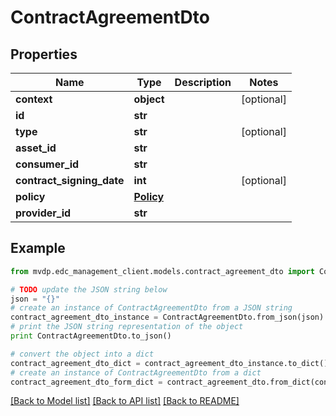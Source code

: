 # ContractAgreementDto


## Properties
Name | Type | Description | Notes
------------ | ------------- | ------------- | -------------
**context** | **object** |  | [optional] 
**id** | **str** |  | 
**type** | **str** |  | [optional] 
**asset_id** | **str** |  | 
**consumer_id** | **str** |  | 
**contract_signing_date** | **int** |  | [optional] 
**policy** | [**Policy**](Policy.md) |  | 
**provider_id** | **str** |  | 

## Example

```python
from mvdp.edc_management_client.models.contract_agreement_dto import ContractAgreementDto

# TODO update the JSON string below
json = "{}"
# create an instance of ContractAgreementDto from a JSON string
contract_agreement_dto_instance = ContractAgreementDto.from_json(json)
# print the JSON string representation of the object
print ContractAgreementDto.to_json()

# convert the object into a dict
contract_agreement_dto_dict = contract_agreement_dto_instance.to_dict()
# create an instance of ContractAgreementDto from a dict
contract_agreement_dto_form_dict = contract_agreement_dto.from_dict(contract_agreement_dto_dict)
```
[[Back to Model list]](../README.md#documentation-for-models) [[Back to API list]](../README.md#documentation-for-api-endpoints) [[Back to README]](../README.md)


